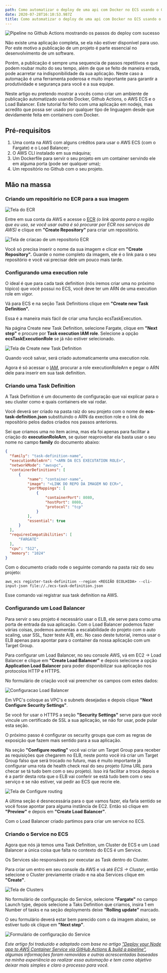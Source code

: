 ```yaml
---
path: Como automatizar o deploy de uma api com Docker no ECS usando o Github Actions
date: 2020-07-28T16:10:53.987Z
title: Como automatizar o deploy de uma api com Docker no ECS usando o Github Actions
---
```

![Pipeline no Github Actions mostrando os passos do deploy com sucesso](assets/2.png "Pipeline no Github Actions mostrando os passos do deploy com sucesso")

Não existe uma aplicação completa, se ela não estiver disponível para uso. Por este motivo a publicação de um projeto é parte essencial no desenvolvimento de um software. 

Porém, a publicação é sempre uma sequencia de passos repetitivos e que podem roubar muito do seu tempo, além de que se feito de maneira errada, pode acarretar na indisponibilidade da sua aplicação. Neste caso a automação é uma ferramenta poderosa e muito importante para garantir a produtividade e segurança para você e a sua equipe.

Neste artigo eu pretendo mostrar a vocês como criar um ambiente de publicação automatizado usando Docker, Github Actions, o AWS ECS e o Load Balancer. Este tutorial foi feito com uma aplicação em nodejs, mas acredito que possa ser usado por qualquer tipo de linguagem desde que devidamente feita em containers com Docker.

## Pré-requisitos

1. Uma conta na AWS com alguns créditos para usar o AWS ECS (com o Fargate) e o Load Balancer;
2. O AWS CLI instalado em sua máquina;
3. Um Dockerfile para servir o seu projeto em um container servindo ele em alguma porta (pode ser qualquer uma);
4. Um repositório no Github com o seu projeto.

## Mão na massa

### Criando um repositório no ECR para a sua imagem

![Tela do ECR](assets/3.png "Tela do ECR")

Entre em sua conta da AWS e acesse o [ECR](https://us-east-2.console.aws.amazon.com/ecr/repositories?region=us-east-2#) *(o link aponta para a região que eu uso, se você usar outra é só procurar por ECR nos serviços da AWS)* e clique em **"Create Repository"** para criar um repositório.

![Tela de criacao de um repositorio ECR](assets/1.png "Tela de criacao de um repositorio ECR")

Você só precisa inserir o nome da sua imagem e clicar em **"Create Repository".** Guarde o nome completo da imagem, ele é o link para o seu repositório e você vai precisar dele um pouco mais tarde.

### Configurando uma execution role

O ideal é que para cada task definition (nós iremos criar uma no próximo tópico) que você possui no ECS, você deve ter um ARN de uma execution role em vigor. 

Vá para ECS e na seção Task Definitions clique em **"Create new Task Definition".**

Essa é a maneira mais fácil de criar uma função ecsTaskExecution.

Na página Create new Task Definition, selecione Fargate, clique em **"Next step"** e procure por **Task execution IAM role**. Selecione a opção **ecsTaskExecutionRole** se já não estiver selecionado.

![Tela de Create new Task Definition](assets/4.png "Tela de Create new Task Definition")

Quando você salvar, será criado automaticamente uma execution role. 

Agora é só acessar o [IAM](https://console.aws.amazon.com/iam/home?region=us-east-2#/roles), procurar a role executionRoleArn e pegar o ARN dele para inserir em sua task definition.

### Criando uma Task Definition

A Task Definition é um documento de configuração que vai explicar para o seu cluster como e quais containers ele vai rodar.

Você deverá ser criado na pasta raiz do seu projeto com o nome de **ecs-task-definition.json** substituindo o ARN da exection role e o link do repositório pelos dados criados nos passos anteriores.

Sei que criamos uma no item acima, mas ela foi apenas para facilitar a criação do **executionRoleArn**, se quiser reaproveitar ela basta usar o seu nome no campo **family** do documento abaixo:

```json
{
  "family": "task-definition-name",
  "executionRoleArn": "<ARN DA ECS EXECUTATION ROLE>",
  "networkMode": "awsvpc",
  "containerDefinitions": [
      {
          "name": "container-name",
          "image": "<LINK DO REPO DA IMAGEM NO ECR>",
          "portMappings": [
              {
                  "containerPort": 8080,
                  "hostPort": 8080,
                  "protocol": "tcp"
              }
          ],
          "essential": true
      }
  ],
  "requiresCompatibilities": [
      "FARGATE"
  ],
  "cpu": "512",
  "memory": "1024"
}
```

Com o documento criado rode o seguinte comando na pasta raiz do seu projeto:

`aws_ecs register-task-definition --region <REGIÃO ECOLHIDA> --cli-input-json file://./ecs-task-definition.json`

Esse comando vai registrar sua task definition na AWS.

### Configurando um Load Balancer

Para servir o seu projeto é necessário usar o ELB, ele serve para como uma porta de entrada da sua aplicação. Com o Load Balancer podemos fazer várias coisas, podemos aumentas a escalabilidade do projeto com o auto scaling, usar SSL, fazer teste A/B, etc. No caso deste tutorial, iremos usar o ELB apenas para apontar para o container da nossa aplicação com um Target Group.

Para configurar um Load Balancer, no seu console AWS, vá em EC2 -> Load Balancer e clique em **"Create Load Balancer"** e depois selecione a opção **Application Load Balancer** para poder disponibilizar sua aplicação nos protocolos HTTP e HTTPS.

No formulário de criação você vai preencher os campos com estes dados:

![Configuracao Load Balancer](assets/5.png "Configuracao Load Balancer")

Em VPC's coloque as VPC's e subnets desejadas e depois clique **"Next Configure Security Settings"**.

Se você for usar o HTTPS a seção **"Security Settings"** serve para que você vincule um certificado de SSL a sua aplicação, se não for usar, pode pular esta seção.

O próximo passo é configurar os security groups que com as regras de exposição que fazem mais sentido para a sua aplicação.

Na seção **"Configure routing"** você vai criar um Target Group para receber as requisições que chegarem no ELB, neste ponto você irá criar um Target Group falso que será trocado no futuro, mas é muito importante já configurar uma rota de health check real do seu projeto (Uma URL para checar se tá tudo bem com o seu projeto). Isso irá facilitar a troca depois e é a partir desta rota que o ELB vai conferir se está tudo bem com o seu serviço e se não estiver, vai pedir ao ECS que recrie ele.

![Tela de Configure routing](assets/6.png "Tela de Configure routing")

A última seção é desnecessária para o que vamos fazer, ela faria sentido se você fosse apontar para alguma instância de EC2. Então só clique em **"Preview"** e depois em **"Create Load Balancer"**.

Com o Load Balancer criado partimos para criar um service no ECS.

### Criando o Service no ECS

Agora que nós já temos uma Task Definition, um Cluster de ECS e um Load Balancer a única coisa que falta no contexto do ECS é um Service.

Os Services são responsáveis por executar as Task dentro do Cluster.

Para criar um entro em seu console da AWS e vá até *ECS -> Cluster*, então selecione o Cluster previamente criado e na aba Services clique em **"Create"**.

![Tela de Clusters](assets/7.png "Tela de Clusters")

No formulário de configuração do Service, selecione **"Fargate"** no campo Launch type, depois selecione a Taks Definition que criamos, insira 1 em Number of tasks e na seção deployments deixe **“Rolling update”** marcado. 

O seu formulário deverá estar bem parecido com o da imagem abaixo, se estiver tudo ok clique em **"Next step"**.

![Formulário de configuração do Service](assets/8.png "Formulário de configuração do Service")



*Este artigo foi traduzido e adaptado com base no artigo* *["Deploy your Node app to AWS Container Service via GitHub Actions & build a pipeline"](https://medium.com/javascript-in-plain-english/deploy-your-node-app-to-aws-container-service-via-github-actions-build-a-pipeline-c114adeb8903), algumas informações foram removidas e outras acrescentadas baseadas na minha experiência ao realizar essa automação e tem como objetivo deixar mais simples e claro o processo para você.*